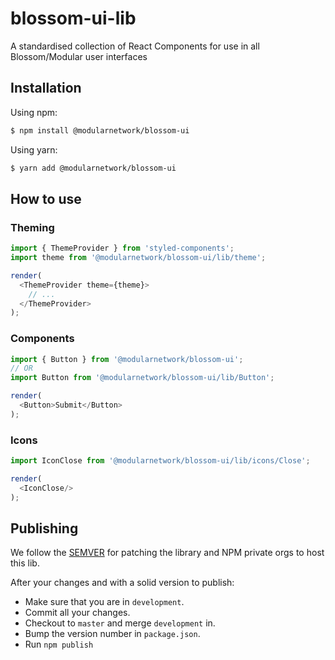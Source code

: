 # blossom-ui-lib
A standardised collection of React Components for use in all Blossom/Modular user interfaces

## Installation
Using npm:
```bash
$ npm install @modularnetwork/blossom-ui
```

Using yarn:
```bash
$ yarn add @modularnetwork/blossom-ui
```

## How to use
### Theming
```js
import { ThemeProvider } from 'styled-components';
import theme from '@modularnetwork/blossom-ui/lib/theme';

render(
  <ThemeProvider theme={theme}>
    // ...
  </ThemeProvider>
);
```

### Components
```js
import { Button } from '@modularnetwork/blossom-ui';
// OR
import Button from '@modularnetwork/blossom-ui/lib/Button';

render(
  <Button>Submit</Button>
);
```

### Icons
```js
import IconClose from '@modularnetwork/blossom-ui/lib/icons/Close';

render(
  <IconClose/>
);
```

## Publishing
We follow the [SEMVER](https://semver.org/) for patching the library and NPM private orgs to host this lib.

After your changes and with a solid version to publish:
* Make sure that you are in `development`.
* Commit all your changes.
* Checkout to `master` and merge `development` in.
* Bump the version number in `package.json`.
* Run `npm publish`

